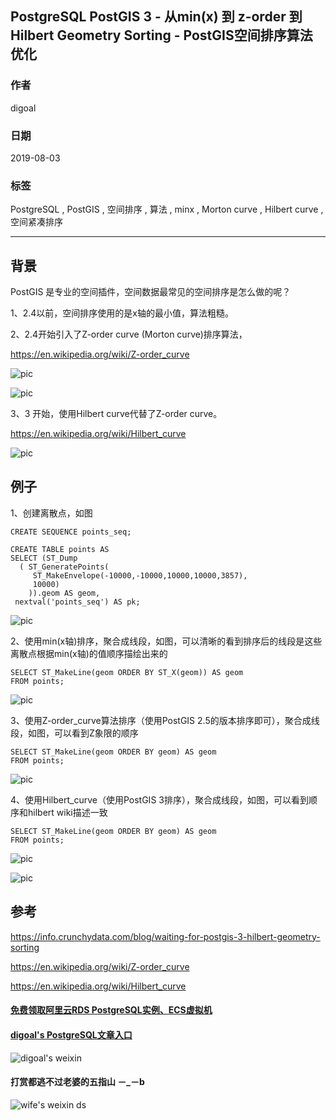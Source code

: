 ## PostgreSQL PostGIS 3 - 从min(x) 到 z-order 到 Hilbert Geometry Sorting - PostGIS空间排序算法优化     
                                                                                                                                                              
### 作者                                                                                                                                                              
digoal                                                                                                                                                              
                                                                                                                                                              
### 日期                                                                                                                                                              
2019-08-03                                                                                                                                                               
                                                                                                                                                              
### 标签                                                                                                                                                              
PostgreSQL , PostGIS , 空间排序 , 算法 , minx , Morton curve , Hilbert curve , 空间紧凑排序          
                                                                             
----                                                                                                                                                        
                                                                                                                                                          
## 背景         
PostGIS 是专业的空间插件，空间数据最常见的空间排序是怎么做的呢？  
  
1、2.4以前，空间排序使用的是x轴的最小值，算法粗糙。  
  
2、2.4开始引入了Z-order curve (Morton curve)排序算法，  
  
https://en.wikipedia.org/wiki/Z-order_curve  
  
![pic](20190803_03_pic_001.jpg)  
     
![pic](20190803_03_pic_002.jpg)  
  
3、3 开始，使用Hilbert curve代替了Z-order curve。  
  
https://en.wikipedia.org/wiki/Hilbert_curve  
  
![pic](20190803_03_pic_003.gif)  
  
## 例子  
1、创建离散点，如图  
  
```  
CREATE SEQUENCE points_seq;   
  
CREATE TABLE points AS   
SELECT (ST_Dump  
  ( ST_GeneratePoints(   
     ST_MakeEnvelope(-10000,-10000,10000,10000,3857),   
     10000)   
    )).geom AS geom,   
 nextval('points_seq') AS pk;  
```  
  
![pic](20190803_03_pic_004.png)  
  
2、使用min(x轴)排序，聚合成线段，如图，可以清晰的看到排序后的线段是这些离散点根据min(x轴)的值顺序描绘出来的  
  
```  
SELECT ST_MakeLine(geom ORDER BY ST_X(geom)) AS geom   
FROM points;  
```  
  
![pic](20190803_03_pic_005.png)  
  
3、使用Z-order_curve算法排序（使用PostGIS 2.5的版本排序即可），聚合成线段，如图，可以看到Z象限的顺序  
  
```  
SELECT ST_MakeLine(geom ORDER BY geom) AS geom   
FROM points;  
```  
  
![pic](20190803_03_pic_006.png)  
  
4、使用Hilbert_curve（使用PostGIS 3排序），聚合成线段，如图，可以看到顺序和hilbert wiki描述一致  
  
```  
SELECT ST_MakeLine(geom ORDER BY geom) AS geom   
FROM points;  
```  
  
![pic](20190803_03_pic_008.jpg)  
  
![pic](20190803_03_pic_007.png)  
  
## 参考  
https://info.crunchydata.com/blog/waiting-for-postgis-3-hilbert-geometry-sorting  
  
https://en.wikipedia.org/wiki/Z-order_curve  
  
https://en.wikipedia.org/wiki/Hilbert_curve  
    
  
  
  
  
  
  
  
  
  
#### [免费领取阿里云RDS PostgreSQL实例、ECS虚拟机](https://free.aliyun.com/ "57258f76c37864c6e6d23383d05714ea")
  
  
#### [digoal's PostgreSQL文章入口](https://github.com/digoal/blog/blob/master/README.md "22709685feb7cab07d30f30387f0a9ae")
  
  
![digoal's weixin](../pic/digoal_weixin.jpg "f7ad92eeba24523fd47a6e1a0e691b59")
  
  
  
  
  
  
#### 打赏都逃不过老婆的五指山 －_－b  
![wife's weixin ds](../pic/wife_weixin_ds.jpg "acd5cce1a143ef1d6931b1956457bc9f")
  
